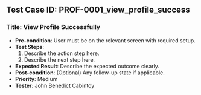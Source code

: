 ## Test Case ID: PROF-0001_view_profile_success
### Title: View Profile Successfully
- **Pre-condition**: User must be on the relevant screen with required setup.
- **Test Steps**:
  1. Describe the action step here.
  2. Describe the next step here.
- **Expected Result**: Describe the expected outcome clearly.
- **Post-condition**: (Optional) Any follow-up state if applicable.
- **Priority**: Medium
- **Tester**: John Benedict Cabintoy
